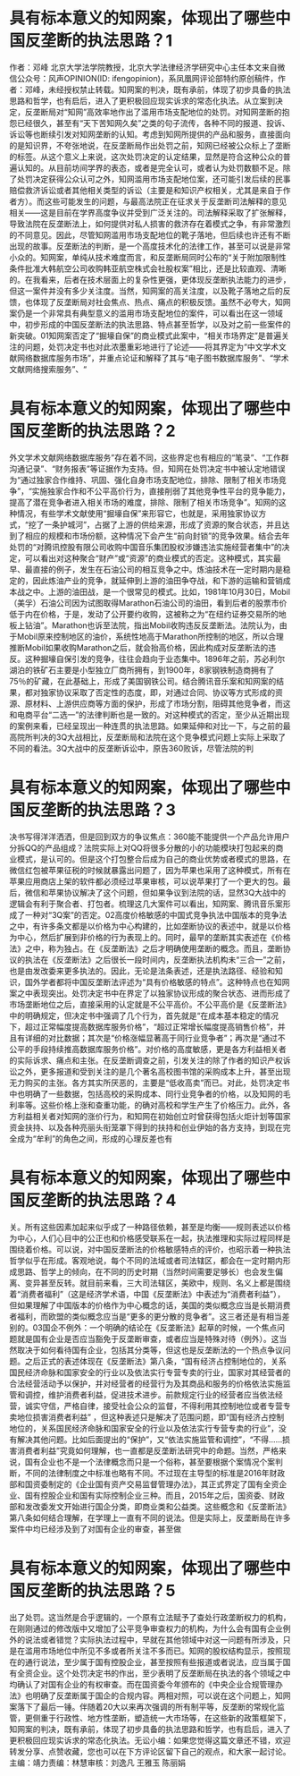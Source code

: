 # 具有标本意义的知网案，体现出了哪些中国反垄断的执法思路？1

作者：邓峰 北京大学法学院教授，北京大学法律经济学研究中心主任本文来自微信公众号：风声OPINION(ID: ifengopinion)，系凤凰网评论部特约原创稿件，作者：邓峰，未经授权禁止转载。知网案的判决，既有承前，体现了初步具备的执法思路和哲学，也有启后，进入了更积极回应现实诉求的常态化执法。从立案到决定，反垄断局对“知网”高效率地作出了滥用市场支配地位的处罚。对知网垄断的抱怨已经很久，甚至有“天下苦知网久矣”之类的句子流传，各种不同的报道、投诉、诉讼等也断续引发对知网垄断的认知。考虑到知网所提供的产品和服务，直接面向的是知识界，不夸张地说，在反垄断局作出处罚之前，知网已经被公众标上了垄断的标签。从这个意义上来说，这次处罚决定的认定结果，显然是符合这种公众的普遍认知的。从目前坊间学界的表态，或者是完全认可，或者认为处罚数额不足。除了处罚决定获得公众认可之外，知网滥用市场支配地位案，还可能引发后续的民事赔偿救济诉讼或者其他相关类型的诉讼（主要是和知识产权相关，尤其是来自于作者方）。而这些可能发生的问题，与最高法院正在征求关于反垄断司法解释的意见相关——这是目前在学界高度争议并受到广泛关注的。司法解释采取了扩张解释，导致法院在反垄断法上，如何提供对私人损害的救济存在着模式之争，有非常激烈的不同意见。因此，尽管知网滥用市场支配地位的靴子落地，但后续也许还有不断出现的故事。反垄断法的判断，是一个高度技术化的法律工作，甚至可以说是非常小众的。知网案，单纯从技术难度而言，和反垄断局同时公布的“关于附加限制性条件批准大韩航空公司收购韩亚航空株式会社股权案”相比，还是比较直观、清晰的。在我看来，后者在技术层面上的复杂性更强，更体现反垄断执法能力的进步，但这一案件并没有多少关注度。当然，知网案的高关注度，以及靴子落地之后的反馈，也体现了反垄断局对社会焦点、热点、痛点的积极反馈。虽然不必夸大，知网案仍是一个非常具有典型意义的滥用市场支配地位的案件，可以看出在这一领域中，初步形成的中国反垄断法的执法思路、特点甚至哲学，以及对之前一些案件的新突破。01知网案否定了“掘壕自保”的商业模式此案中，“相关市场界定”是普遍关注的问题，处罚决定书也对此浓墨重彩地进行了论述——将其界定为“中文学术文献网络数据库服务市场”，并重点论证和解释了其与“电子图书数据库服务”、“学术文献网络搜索服务”、“

# 具有标本意义的知网案，体现出了哪些中国反垄断的执法思路？2

外文学术文献网络数据库服务”存在着不同，这些界定也有相应的“笔录”、“工作群沟通记录”、“财务报表”等证据作为支持。但，知网在处罚决定书中被认定地错误为“通过独家合作维持、巩固、强化自身市场支配地位，排除、限制了相关市场竞争”，“实施独家合作和不公平高价行为，直接削弱了其他竞争性平台的竞争能力，提高了潜在竞争者进入相关市场的难度，排除、限制了相关市场竞争”。知网的这种情况，有些学术文献使用“掘壕自保”来形容它，也就是，采用独家协议方式，“挖了一条护城河”，占据了上游的供给来源，形成了资源的聚合状态，并且达到了相应的规模和市场份额，这种情况下会产生“前向封锁”的竞争效果。结合去年处罚的“对腾讯控股有限公司收购中国音乐集团股权涉嫌违法实施经营者集中”的决定，可以看出对这种聚合“财产”或“资源”的商业模式的否定。这种模式，其实最早、最直接的例子，发生在石油公司的相互竞争之中。炼油技术在一定时期内是稳定的，因此炼油产业的竞争，就延伸到上游的油田争夺战，和下游的运输和营销成本战之中。上游的油田战，是一个很常见的模式。比如，1981年10月30日，Mobil（美孚）石油公司因为试图取得Marathon石油公司的油田，看到后者的股票市价低于内在价格，于是，发动了公开要约收购，这被称之为“在纽约证券交易所的地板上钻油”。Marathon也诉至法院，指出Mobil收购违反反垄断法。法院认为，由于Mobil原来控制地区的油价，系统性地高于Marathon所控制的地区，所以合理推断Mobil如果收购Marathon之后，就会抬高价格，因此构成对反垄断法的违反。这种掘壕自保引发的竞争，往往会趋向于业态集中。1896年之前，苏必利尔湖泊的铁矿石主要是小型独立厂商所拥有，到1900年，8家钢铁制造商拥有了75％的矿藏，在此基础上，形成了美国钢铁公司。结合腾讯音乐案和知网案的结果，都对独家协议采取了否定性的态度，即，对通过合同、协议等方式形成的资源、原材料、上游供应商等方面的保护，形成了市场分割，阻碍其他竞争者，而这和电商平台“二选一”的法律判断也是一致的。对这种模式的否定，至少从近期出现的案例来看，已经呈现出一种连贯的执法思路。如果延伸和对比一下，与之前的最高院所判决的3Q大战相比，反垄断局和法院在这个竞争模式问题上实际上采取了不同的看法。3Q大战中的反垄断诉讼中，原告360败诉，尽管法院的判

# 具有标本意义的知网案，体现出了哪些中国反垄断的执法思路？3

决书写得洋洋洒洒，但是回到双方的争议焦点：360能不能提供一个产品允许用户分拆QQ的产品组成？法院实际上对QQ将很多分散的小的功能模块打包起来的商业模式，是认可的。但是这个打包整合后成为自己的商业优势或者模式的思路，在微信红包被苹果征税的时候就暴露出问题了，因为苹果也采用了这种模式，所有在苹果应用商店上架的软件都必须经过苹果审核，可以说苹果打了一个更大的包。最后，微信和苹果协议解决了这个问题，但如果争议到法院的话，显然3Q大战中的逻辑会有利于聚合者、打包者。梳理这几大案件可以看出，知网案、腾讯音乐案形成了一种对“3Q案”的否定。02高度价格敏感的中国式竞争执法中国版本的竞争法之中，有许多条文都是以价格为中心构建的，比如垄断协议的表述中，就是以价格为中心，然后扩展到非价格的行为表现上的。同时，最早的垄断其实表述在《价格法》之中，称为独占。在《反垄断法》之后才明确使用垄断的概念。而且，垄断协议的执法在《反垄断法》之后很长一段时间内，反垄断执法机构未“三合一”之前，也是由发改委来更多执法的。因此，无论是法条表述，还是执法路径、经验和知识，国外学者都将中国反垄断法评述为“具有价格敏感的特点”。这种特点也在知网案之中表现突出。处罚决定书中在界定了以独家协议形成的聚合状态、进而形成了市场垄断地位之后，直接采用的认定就是不公平高价。不公平高价是《反垄断法》中的明确规定，但决定书中强调了几个行为，首先就是“在成本基本稳定的情况下，超过正常幅度提高数据库服务价格”，“超过正常增长幅度提高销售价格”，并且有详细的对比数据；其次是“价格涨幅显著高于同行业竞争者”；再次是“通过不公平的手段持续推高数据库服务价格”。对价格的高度敏感，更是各方利益相关者的实际诉求、痛点和主张。在反垄断调查之前，引发关注的除了作者的知识产权诉讼之外，更多报道和受到关注的是几个著名高校图书馆的采购成本上升，甚至出现无力购买的主张。各方其实所厌恶的，主要是“低收高卖”而已。对此，处罚决定书中也明确了一些数据，包括高校的采购成本、同行业竞争者的价格，以及知网的毛利率等。这些价格上涨和查重功能，的确对高校和学生产生了价格压力。此外，各方利益相关者对知网的涨价行为，和知网在初始创立时曾获得包括火炬计划等国家资金扶持、以及各种亮丽头衔笼罩下得到的扶持和创业伊始的各方支持，到现在完全成为“牟利”的角色之间，形成的心理反差也有

# 具有标本意义的知网案，体现出了哪些中国反垄断的执法思路？4

关。所有这些因素加起来似乎成了一种路径依赖，甚至是均衡——规则表述以价格为中心，人们心目中的公正也和价格感受联系在一起，执法推理和实际过程同样是围绕着价格。可以说，对中国反垄断法的价格敏感特点的评价，也昭示着一种执法哲学似乎在形成。客观地说，每个不同的法域或者司法辖区，都会在一定时期内形成思路、哲学上的倾向，在不同的历史时期（当然时间需要足够长）也会发生偏离、变异甚至反转。就目前来看，三大司法辖区，美欧中，规则、名义上都是围绕着“消费者福利”（这是经济学术语，中国《反垄断法》中表述为“消费者利益”），但如果理解了中国版本的价格作为中心概念的话，美国的类似概念应当是长期消费者福利，而欧盟的类似概念应当是“更多的更分散的竞争者”。这三者还是有相当差别的。03国企不例外：一个明确的结论在《反垄断法》起草的时候，一个焦点问题就是国有企业是否应当豁免于反垄断审查，或者应当是特殊对待（例外）。这当然取决于如何看待国有企业，包括其分类等，但这也是反垄断法的一个热点争议问题。之后正式的表述体现在《反垄断法》第八条，“国有经济占控制地位的，关系国民经济命脉和国家安全的行业以及依法实行专营专卖的行业，国家对其经营者的合法经营活动予以保护，并对经营者的经营行为及其商品和服务的价格依法实施监管和调控，维护消费者利益，促进技术进步。前款规定行业的经营者应当依法经营，诚实守信，严格自律，接受社会公众的监督，不得利用其控制地位或者专营专卖地位损害消费者利益” ，但这种表述只是解决了范围问题，即“国有经济占控制地位的，关系国民经济命脉和国家安全的行业以及依法实行专营专卖的行业”，没有解决其他问题。比如后面提出的“保护”，又“依法实施监管和调控”，“不得……损害消费者利益”究竟如何理解，也一直都是反垄断法研究中的命题。当然，严格来说，国有企业也不是一个法律概念而只是一个俗称，甚至要根据个案情况个案判断，不同的法律制度之中标准也略有不同。不过现在主导型的标准是2016年财政部和国资委制定的《企业国有资产交易监督管理办法》，其正式界定了国有全资企业、国有控股企业和国有实际控制企业三种。而且，2015年之后，国资委、财政部和发改委发文开始进行国企分类，即商业类和公益类。这些概念和《反垄断法》第八条如何结合理解，在学理上一直有不同的说法。但是实际上，反垄断局在许多案件中均已经涉及到了对国有企业的审查，甚至做

# 具有标本意义的知网案，体现出了哪些中国反垄断的执法思路？5

出了处罚。这当然是合乎逻辑的，一个原有立法赋予了查处行政垄断权力的机构，在刚刚通过的修改版中又增加了公平竞争审查权力的机构，为什么会有国有企业例外的说法或者错觉？实际执法过程中，早就在其他领域中对这一问题有所涉及，只是在滥用市场地位中所见不多或者所关注不多而已。知网的股权结构显示，按照现在的通行说法，至少属于国有控股企业，甚至按照有些报道或者说法，应当属于国有全资企业。这个处罚决定书的作出，至少表明了反垄断局在执法的各个领域之中均确认了对国有企业的有权审查。而在国资委今年颁布的《中央企业合规管理办法》也明确了反垄断属于国企的合规内容。两相对照，可以说在这个问题上，知网案落下了最后一锤。伴随着20大以来再次强调的所有制平等，反垄断的常规化监管，更侧重于行政性、地方性垄断，塑造统一大市场等，在这些新的政策框架下，知网案的判决，既有承前，体现了初步具备的执法思路和哲学，也有启后，进入了更积极回应现实诉求的常态化执法。无讼小编：如果您觉得这篇文章还不错，欢迎转发分享、点赞收藏，您也可以在下方评论区留下自己的观点，和大家一起讨论。主编：靖力责编：林慧审核：刘逸凡 王雅玉 陈丽娟 

